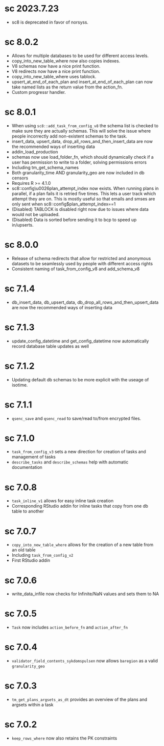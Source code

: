 # sc 2023.7.23

- sc8 is deprecated in favor of norsyss.

# sc 8.0.2

- Allows for multiple databases to be used for different access levels.
- copy_into_new_table_where now also copies indexes.
- V8 schemas now have a nice print function.
- V8 redirects now have a nice print function.
- copy_into_new_table_where uses tablock.
- upsert_at_end_of_each_plan and insert_at_end_of_each_plan can now take named lists as the return value from the action_fn.
- Custom progressr handler.

# sc 8.0.1

- When using `sc8::add_task_from_config_v8` the schema list is checked to make sure they are actually schemas. This will solve the issue where people incorrectly add non-existent schemas to the task.
- insert_data, upsert_data, drop_all_rows_and_then_insert_data are now the recommended ways of inserting data
- addin_load_production
- schemas now use load_folder_fn, which should dynamically check if a user has permission to write to a folder, solving permissions errors
- Including tm_get_schema_names
- Both granularity_time AND granularity_geo are now included in db censors
- Requires R >= 4.1.0
- sc8::config\u0026plan_attempt_index now exists. When running plans in parallel, if a plan fails it is retried five times. This lets a user track which attempt they are on. This is mostly useful so that emails and smses are only sent when  sc8::config$plan_attempt_index==1
- (Disabled) TABLOCK is disabled right now due to issues where data would not be uploaded.
- (Disabled) Data is sorted before sending it to bcp to speed up in/upserts.

# sc 8.0.0

- Release of schema redirects that allow for restricted and anonymous datasets to be seamlessly used by people with different access rights
- Consistent naming of task_from_config_v8 and add_schema_v8

# sc 7.1.4

- db_insert_data, db_upsert_data, db_drop_all_rows_and_then_upsert_data are now the recommended ways of inserting data

# sc 7.1.3

- update_config_datetime and get_config_datetime now automatically record database table updates as well

# sc 7.1.2

- Updating default db schemas to be more explicit with the useage of isotime.

# sc 7.1.1

- `qsenc_save` and `qsenc_read` to save/read to/from encrypted files.

# sc 7.1.0

- `task_from_config_v3` sets a new direction for creation of tasks and management of tasks
- `describe_tasks` and `describe_schemas` help with automatic documentation

# sc 7.0.8

- `task_inline_v1` allows for easy inline task creation
- Corresponding RStudio addin for inline tasks that copy from one db table to another

# sc 7.0.7

- `copy_into_new_table_where` allows for the creation of a new table from an old table
- Including `task_from_config_v2` 
- First RStudio addin

# sc 7.0.6

- write_data_infile now checks for Infinite/NaN values and sets them to NA

# sc 7.0.5

- `Task` now includes `action_before_fn` and `action_after_fn`

# sc 7.0.4

- `validator_field_contents_sykdomspulsen` now allows `baregion` as a valid `granularity_geo`

# sc 7.0.3

- `tm_get_plans_argsets_as_dt` provides an overview of the plans and argsets within a task

# sc 7.0.2

- `keep_rows_where` now also retains the PK constraints
